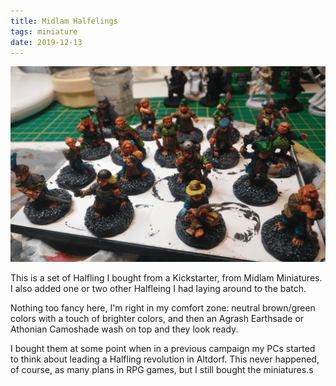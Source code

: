 ```yaml
---
title: Midlam Halfelings
tags: miniature
date: 2019-12-13
---
```


![image-20200722114022005](image-20200722114022005.png)

This is a set of Halfling I bought from a Kickstarter, from Midlam Miniatures. I also added one or two other Halfleing I had laying around to the batch.

Nothing too fancy here, I'm right in my comfort zone: neutral brown/green colors with a touch of brighter colors, and then an Agrash Earthsade or Athonian Camoshade wash on top and they look ready.

I bought them at some point when in a previous campaign my PCs started to think about leading a Halfling revolution in Altdorf. This never happened, of course, as many plans in RPG games, but I still bought the miniatures.s